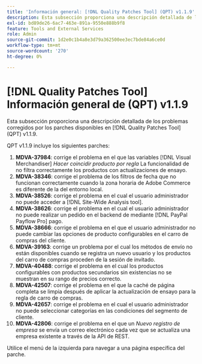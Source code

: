 ```yaml
---
title: 'Información general: [!DNL Quality Patches Tool] (QPT) v1.1.9'
description: Esta subsección proporciona una descripción detallada de los problemas corregidos por los parches disponibles en [!DNL Quality Patches Tool] (QPT) v1.1.9.
exl-id: bd89de26-6ac7-463e-891a-9550e888b9f8
feature: Tools and External Services
role: Admin
source-git-commit: 1d2e0c1b4a8e3d79a362500ee3ec7bde84a6ce0d
workflow-type: tm+mt
source-wordcount: '270'
ht-degree: 0%

---
```


# [!DNL Quality Patches Tool] Información general de (QPT) v1.1.9

Esta subsección proporciona una descripción detallada de los problemas corregidos por los parches disponibles en [!DNL Quality Patches Tool] (QPT) v1.1.9.

QPT v1.1.9 incluye los siguientes parches:

1. **MDVA-37984**: corrige el problema en el que las variables [!DNL Visual Merchandiser] *Hacer coincidir producto por regla* La funcionalidad de no filtra correctamente los productos con actualizaciones de ensayo.
1. **MDVA-38346**: corrige el problema de los filtros de fecha que no funcionan correctamente cuando la zona horaria de Adobe Commerce es diferente de la del entorno local.
1. **MDVA-38526**: corrige el problema en el cual el usuario administrador no puede acceder a [!DNL Site-Wide Analysis tool].
1. **MDVA-38626**: corrige el problema en el cual el usuario administrador no puede realizar un pedido en el backend de mediante [!DNL PayPal Payflow Pro] pago.
1. **MDVA-38666**: corrige el problema en el que el usuario administrador no puede cambiar las opciones de producto configurables en el carro de compras del cliente.
1. **MDVA-39163**: corrige un problema por el cual los métodos de envío no están disponibles cuando se registra un nuevo usuario y los productos del carro de compras proceden de la sesión de invitado.
1. **MDVA-40488**: corrige el problema en el cual los productos configurables con productos secundarios sin existencias no se muestran en su rango de precios correcto.
1. **MDVA-42507**: corrige el problema en el que la caché de página completa se limpia después de aplicar la actualización de ensayo para la regla de carro de compras.
1. **MDVA-42657**: corrige el problema en el cual el usuario administrador no puede seleccionar categorías en las condiciones del segmento de cliente.
1. **MDVA-42806**: corrige el problema en el que un *Nuevo registro de empresa* se envía un correo electrónico cada vez que se actualiza una empresa existente a través de la API de REST.

Utilice el menú de la izquierda para navegar a una página específica del parche.
